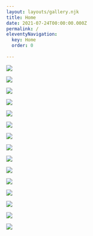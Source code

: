 ```yaml
---
layout: layouts/gallery.njk
title: Home
date: 2021-07-24T00:00:00.000Z
permalink: /
eleventyNavigation:
  key: Home
  order: 0
 
---
```


![](/static/img/PDART-inspo-01.jpg)

![](/static/img/PDART-inspo-02.jpg)

![](/static/img/PDART-inspo-03.jpg)

![](/static/img/PDART-inspo-04.jpg)

![](/static/img/PDART-inspo-05.jpg)

![](/static/img/PDART-inspo-06.jpg)

![](/static/img/PDART-inspo-07.jpg)

![](/static/img/PDART-inspo-08.jpg)

![](/static/img/PDART-inspo-09.jpg)

![](/static/img/PDART-inspo-10.jpg)

![](/static/img/PDART-inspo-11.jpg)

![](/static/img/PDART-inspo-12.jpg)

![](/static/img/PDART-inspo-13.jpg)

![](/static/img/PDART-inspo-14.jpg)

![](/static/img/PDART-inspo-15.jpg)